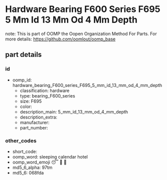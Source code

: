 # Hardware Bearing F600 Series F695 5 Mm Id 13 Mm Od 4 Mm Depth  

note: This is part of OOMP the Oopen Organization Method For Parts. For more details: https://github.com/oomlout/oomp_base

##  part details





### id
* oomp_id: hardware_bearing_F600_series_F695_5_mm_id_13_mm_od_4_mm_depth
  * classification: hardware
  * type: bearing_F600_series
  * size: F695
  * color: 
  * description_main: 5_mm_id_13_mm_od_4_mm_depth
  * description_extra: 
  * manufacturer: 
  * part_number: 

### other_codes
* short_code: 
* oomp_word: sleeping calendar hotel
* oomp_word_emoji :sleeping: :calendar: :hotel:
* md5_6_alpha: 97tm
* md5_6: 068fda